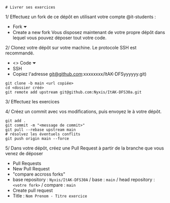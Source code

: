 	# Livrer ses exercices

1/ Effectuez un fork de ce dépôt en utilisant votre compte @it-students :
- Fork ⏷
- Create a new fork
Vous disposez maintenant de votre propre dépôt dans lequel vous pouvez déposer tout votre code.

2/ Clonez votre dépôt sur votre machine. Le protocole SSH est recommandé.
- <> Code ⏷
- SSH
- Copiez l'adresse git@github.com:xxxxxxxx/ItAK-DFSyyyyyy.git)

```shell
git clone -b main <url copiée>
cd <dossier créé>
git remote add upstream git@github.com:Nyxis/ItAK-DFS30a.git
```

3/ Effectuez les exercices

4/ Créez un commit avec vos modifications, puis envoyez le à votre dépôt.
```shell
git add .
git commit -m "<message de commit>"
git pull --rebase upstream main
# résolvez les éventuels conflits
git push origin main --force
```

5/ Dans votre dépôt, créez une Pull Request à partir de la branche que vous venez de déposer
- Pull Requests
- New Pull Request
- "compare accross forks"
- base repository : `Nyxis/ItAK-DFS30A` / base : `main` / head repository : `<votre fork>` / compare : `main`
- Create pull request
- Title : `Nom Prenom - Titre exercice`

